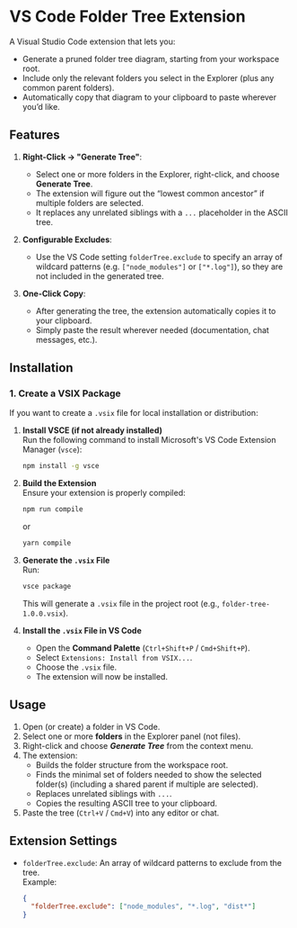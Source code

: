 # VS Code Folder Tree Extension

A Visual Studio Code extension that lets you:

- Generate a pruned folder tree diagram, starting from your workspace root.
- Include only the relevant folders you select in the Explorer (plus any common parent folders).
- Automatically copy that diagram to your clipboard to paste wherever you’d like.

## Features

1. **Right-Click → "Generate Tree"**:
   - Select one or more folders in the Explorer, right-click, and choose **Generate Tree**.
   - The extension will figure out the “lowest common ancestor” if multiple folders are selected.
   - It replaces any unrelated siblings with a `...` placeholder in the ASCII tree.

2. **Configurable Excludes**:
   - Use the VS Code setting `folderTree.exclude` to specify an array of wildcard patterns (e.g. `["node_modules"]` or `["*.log"]`), so they are not included in the generated tree.

3. **One-Click Copy**:
   - After generating the tree, the extension automatically copies it to your clipboard.
   - Simply paste the result wherever needed (documentation, chat messages, etc.).

## Installation

### **1. Create a VSIX Package**
   If you want to create a `.vsix` file for local installation or distribution:

   1. **Install VSCE (if not already installed)**  
      Run the following command to install Microsoft's VS Code Extension Manager (`vsce`):
      ```bash
      npm install -g vsce
      ```

   2. **Build the Extension**  
      Ensure your extension is properly compiled:
      ```bash
      npm run compile
      ```
      or
      ```bash
      yarn compile
      ```

   3. **Generate the `.vsix` File**  
      Run:
      ```bash
      vsce package
      ```
      This will generate a `.vsix` file in the project root (e.g., `folder-tree-1.0.0.vsix`).

   4. **Install the `.vsix` File in VS Code**  
      - Open the **Command Palette** (`Ctrl+Shift+P` / `Cmd+Shift+P`).
      - Select `Extensions: Install from VSIX...`.
      - Choose the `.vsix` file.
      - The extension will now be installed.

## Usage

1. Open (or create) a folder in VS Code.
2. Select one or more **folders** in the Explorer panel (not files).
3. Right-click and choose **_Generate Tree_** from the context menu.
4. The extension:
   - Builds the folder structure from the workspace root.
   - Finds the minimal set of folders needed to show the selected folder(s) (including a shared parent if multiple are selected).
   - Replaces unrelated siblings with `...`.
   - Copies the resulting ASCII tree to your clipboard.
5. Paste the tree (`Ctrl+V` / `Cmd+V`) into any editor or chat.

## Extension Settings

- `folderTree.exclude`: An array of wildcard patterns to exclude from the tree.  
  Example:
  ```json
  {
    "folderTree.exclude": ["node_modules", "*.log", "dist*"]
  }
